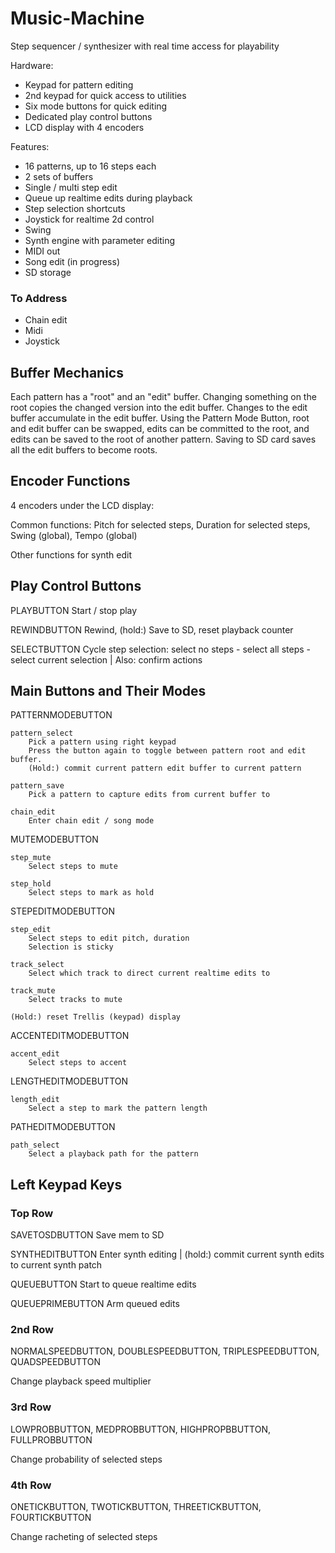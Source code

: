 # Music-Machine

Step sequencer / synthesizer with real time access for playability

Hardware:
* Keypad for pattern editing
* 2nd keypad for quick access to utilities
* Six mode buttons for quick editing
* Dedicated play control buttons
* LCD display with 4 encoders

Features:
* 16 patterns, up to 16 steps each
* 2 sets of buffers
* Single / multi step edit
* Queue up realtime edits during playback
* Step selection shortcuts
* Joystick for realtime 2d control
* Swing
* Synth engine with parameter editing
* MIDI out
* Song edit (in progress)
* SD storage
               
### To Address
* Chain edit
* Midi
* Joystick

## Buffer Mechanics
Each pattern has a "root" and an "edit" buffer. 
Changing something on the root copies the changed version into the edit buffer.
Changes to the edit buffer accumulate in the edit buffer.
Using the Pattern Mode Button, root and edit buffer can be swapped, edits can be committed to the root, and edits can be saved to the root of another pattern.
Saving to SD card saves all the edit buffers to become roots.


               
## Encoder Functions
4 encoders under the LCD display:

Common functions: Pitch for selected steps, Duration for selected steps, Swing (global), Tempo (global)

Other functions for synth edit

## Play Control Buttons

PLAYBUTTON  Start / stop play
  
REWINDBUTTON  Rewind, (hold:) Save to SD, reset playback counter

SELECTBUTTON  Cycle step selection: select no steps - select all steps - select current selection  |  Also: confirm actions
               

## Main Buttons and Their Modes

PATTERNMODEBUTTON

    pattern_select 
        Pick a pattern using right keypad
        Press the button again to toggle between pattern root and edit buffer.
        (Hold:) commit current pattern edit buffer to current pattern
    
    pattern_save
        Pick a pattern to capture edits from current buffer to
    
    chain_edit
        Enter chain edit / song mode
        
    
MUTEMODEBUTTON

    step_mute
        Select steps to mute
        
    step_hold
        Select steps to mark as hold

STEPEDITMODEBUTTON

    step_edit
        Select steps to edit pitch, duration
        Selection is sticky
        
    track_select
        Select which track to direct current realtime edits to
    
    track_mute
        Select tracks to mute

    (Hold:) reset Trellis (keypad) display
               
ACCENTEDITMODEBUTTON

    accent_edit
        Select steps to accent
    
LENGTHEDITMODEBUTTON

    length_edit
        Select a step to mark the pattern length

PATHEDITMODEBUTTON

    path_select
        Select a playback path for the pattern

## Left Keypad Keys

### Top Row
SAVETOSDBUTTON Save mem to SD

SYNTHEDITBUTTON Enter synth editing | (hold:) commit current synth edits to current synth patch

QUEUEBUTTON Start to queue realtime edits

QUEUEPRIMEBUTTON Arm queued edits

### 2nd Row
NORMALSPEEDBUTTON, DOUBLESPEEDBUTTON, TRIPLESPEEDBUTTON, QUADSPEEDBUTTON

Change playback speed multiplier

### 3rd Row
LOWPROBBUTTON, MEDPROBBUTTON, HIGHPROPBBUTTON, FULLPROBBUTTON

Change probability of selected steps

### 4th Row
ONETICKBUTTON, TWOTICKBUTTON, THREETICKBUTTON, FOURTICKBUTTON

Change racheting of selected steps


